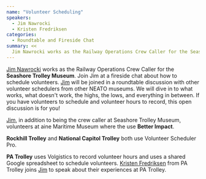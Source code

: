 ```yaml
---
name: "Volunteer Scheduling"
speakers:
  - Jim Nawrocki
  - Kristen Fredriksen
categories:
  - Roundtable and Fireside Chat
summary: <<
  Jim Nawrocki works as the Railway Operations Crew Caller for the Seashore Trolley Museum. Join Jim at a fireside chat about how to schedule volunteers. Jim will be joined in a roundtable discussion with other volunteer schedulers from other NEATO museums. We will dive in to what works, what doesn't work, the highs, the lows, and everything in between. If you have volunteers to schedule and volunteer hours to record, this open discussion is for you!
---
```


[Jim Nawrocki](/speakers/jim-nawrocki/) works as the Railway Operations Crew Caller for the **Seashore Trolley Museum**. Join Jim at a fireside chat about how to schedule volunteers. [Jim](/speakers/jim-nawrocki/) will be joined in a roundtable discussion with other volunteer schedulers from other NEATO museums. We will dive in to what works, what doesn't work, the highs, the lows, and everything in between. If you have volunteers to schedule and volunteer hours to record, this open discussion is for you!

[Jim](/speakers/jim-nawrocki/), in addition to being the crew caller at Seashore Trolley Museum, volunteers at aine Maritime Museum where the use **Better Impact**.

**Rockhill Trolley** and **National Capitol Trolley** both use Volunteer Scheduler Pro.

**PA Trolley** uses Volgistics to record volunteer hours and uses a shared Google spreadsheet to schedule volunteers. [Kristen Fredriksen](/speakers/kristen-fredriksen/) from PA Trolley joins [Jim](/speakers/jim-nawrocki/) to speak about their experiences at PA Trolley.





